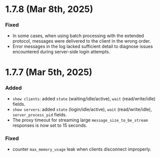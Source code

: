 # 1.7.8 (Mar 8th, 2025)

### Fixed

- In some cases, when using batch processing with the extended protocol, messages were delivered to the client in the wrong order.
- Error messages in the log lacked sufficient detail to diagnose issues encountered during server-side login attempts.

# 1.7.7 (Mar 5th, 2025)

### Added

- `show clients`: added `state` (waiting/idle/active), `wait` (read/write/idle) fields.
- `show servers`: added `state` (login/idle/active), `wait` (read/write/idle), `server_process_pid` fields.
- The proxy timeout for streaming large `message_size_to_be_stream` responses is now set to 15 seconds.

### Fixed

- counter `max_memory_usage` leak when clients disconnect improperly.
